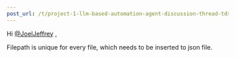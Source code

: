 ```yaml
---
post_url: /t/project-1-llm-based-automation-agent-discussion-thread-tds-jan-2025/164277/38
---
```

Hi [@JoelJeffrey](/u/joeljeffrey) ,

Filepath is unique for every file, which needs to be inserted to json file.